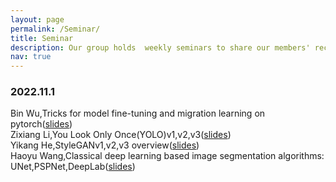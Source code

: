 ```yaml
---
layout: page
permalink: /Seminar/
title: Seminar
description: Our group holds  weekly seminars to share our members' recent research progress and discuss cutting-edge  research on machine learning and computer vision.
nav: true
---
```

### 2022.11.1
<font>Bin Wu,Tricks  for model fine-tuning and migration learning on pytorch(<a href="https://weiwangtrento.github.io/assets/pdf/example_pdf.pdf">slides</a>)</font><br/>
<font>Zixiang Li,You Look Only Once(YOLO)v1,v2,v3(<a href="https://weiwangtrento.github.io/assets/pdf/example_pdf.pdf">slides</a>)</font><br/>
<font>Yikang He,StyleGANv1,v2,v3 overview(<a href="https://weiwangtrento.github.io/assets/pdf/example_pdf.pdf">slides</a>)</font><br/>
<font>Haoyu Wang,Classical deep learning based image segmentation algorithms: UNet,PSPNet,DeepLab(<a href="https://weiwangtrento.github.io/assets/pdf/example_pdf.pdf">slides</a>)</font>
  
  

